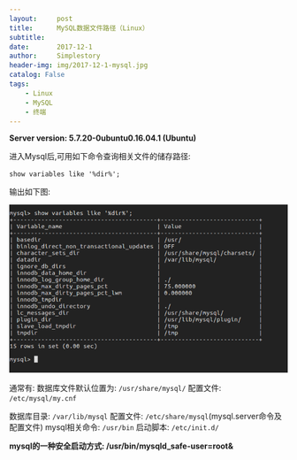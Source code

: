 ```yaml
---
layout:     post
title:      MySQL数据文件路径（Linux）
subtitle:   
date:       2017-12-1
author:     Simplestory
header-img: img/2017-12-1-mysql.jpg
catalog: False
tags:
    - Linux
    - MySQL
    - 终端
---
```


**Server version: 5.7.20-0ubuntu0.16.04.1 (Ubuntu)**

进入Mysql后,可用如下命令查询相关文件的储存路径:
```
show variables like '%dir%';
```

输出如下图:

![MySQL](https://raw.githubusercontent.com/simplestory/simplestory.github.io/master/img/2017-12-1-mysql查询相关文件路.png)

通常有:
数据库文件默认位置为: `/usr/share/mysql/`
配置文件: `/etc/mysql/my.cnf`

数据库目录: `/var/lib/mysql`
配置文件: `/etc/share/mysql`(mysql.server命令及配置文件)
mysql相关命令: `/usr/bin`
启动脚本: `/etc/init.d/`

**mysql的一种安全启动方式: /usr/bin/mysqld_safe-user=root&**

